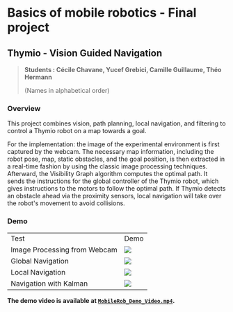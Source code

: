 # Basics of mobile robotics - Final project

## Thymio - Vision Guided Navigation



> **Students : Cécile Chavane, Yucef Grebici, Camille Guillaume, Théo Hermann**
>
> (Names in alphabetical order)


### Overview

This project combines vision, path planning, local navigation, and filtering to control a Thymio robot on a map towards a goal.

For the implementation: the image of the experimental environment is first captured by the webcam. The necessary map information, including the robot pose, map, static obstacles, and the goal position, is then extracted in a real-time fashion by using the classic image processing techniques. Afterward, the Visibility Graph algorithm computes the optimal path. It sends the instructions for the global controller of the Thymio robot, which gives instructions to the motors to follow the optimal path. If Thymio detects an obstacle ahead via the proximity sensors, local navigation will take over the robot's movement to avoid collisions.

### Demo

|                                    |                    |
| ---------------------------------- | ------------------ |
| Test                               | Demo               |
| Image Processing from Webcam       | ![](./gifs/boston) |
| Global Navigation                  | ![](./gifs/gif)    |
| Local Navigation                   | ![](./gifs/gif)    |
| Navigation with Kalman             | ![](./gifs/gif)    |

**The demo video is available at [`MobileRob_Demo_Video.mp4`](https://www.youtube.com/watch?v=dQw4w9WgXcQ).**


